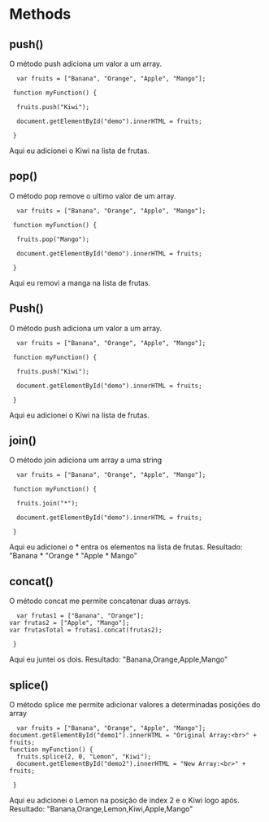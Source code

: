 # Methods

## push()

O método push adiciona um valor a um array.

~~~
  var fruits = ["Banana", "Orange", "Apple", "Mango"];

 function myFunction() {

  fruits.push("Kiwi");
  
  document.getElementById("demo").innerHTML = fruits;
  
 }
 ~~~
 
 Aqui eu adicionei o Kiwi na lista de frutas.
 
 ## pop()

O método pop remove o ultimo valor de um array.

~~~
  var fruits = ["Banana", "Orange", "Apple", "Mango"];

 function myFunction() {

  fruits.pop("Mango");
  
  document.getElementById("demo").innerHTML = fruits;
  
 }
 ~~~
 
 Aqui eu removi a manga na lista de frutas.
 
 ## Push()

O método push adiciona um valor a um array.

~~~
  var fruits = ["Banana", "Orange", "Apple", "Mango"];

 function myFunction() {

  fruits.push("Kiwi");
  
  document.getElementById("demo").innerHTML = fruits;
  
 }
 ~~~
 
 Aqui eu adicionei o Kiwi na lista de frutas.
 
 ## join()

O método join adiciona um array a uma string

~~~
  var fruits = ["Banana", "Orange", "Apple", "Mango"];

 function myFunction() {

  fruits.join("*");
  
  document.getElementById("demo").innerHTML = fruits;
  
 }
 ~~~
 
 Aqui eu adicionei o * entra os elementos na lista de frutas.
 Resultado: "Banana * "Orange * "Apple * Mango"
 
 ## concat()

O método concat me permite concatenar duas arrays.

~~~
  var frutas1 = ["Banana", "Orange"];
var frutas2 = ["Apple", "Mango"];
var frutasTotal = frutas1.concat(frutas2);
  
 }
 ~~~
 
 Aqui eu juntei os dois.
 Resultado: "Banana,Orange,Apple,Mango"
 
 
  ## splice()

O método splice me permite adicionar valores a determinadas posições do array

~~~
  var fruits = ["Banana", "Orange", "Apple", "Mango"];
document.getElementById("demo1").innerHTML = "Original Array:<br>" + fruits;
function myFunction() {
  fruits.splice(2, 0, "Lemon", "Kiwi");
  document.getElementById("demo2").innerHTML = "New Array:<br>" + fruits;
  
 }
 ~~~
 
 Aqui eu adicionei o Lemon na posição de index 2 e o Kiwi logo após.
 Resultado: "Banana,Orange,Lemon,Kiwi,Apple,Mango"
